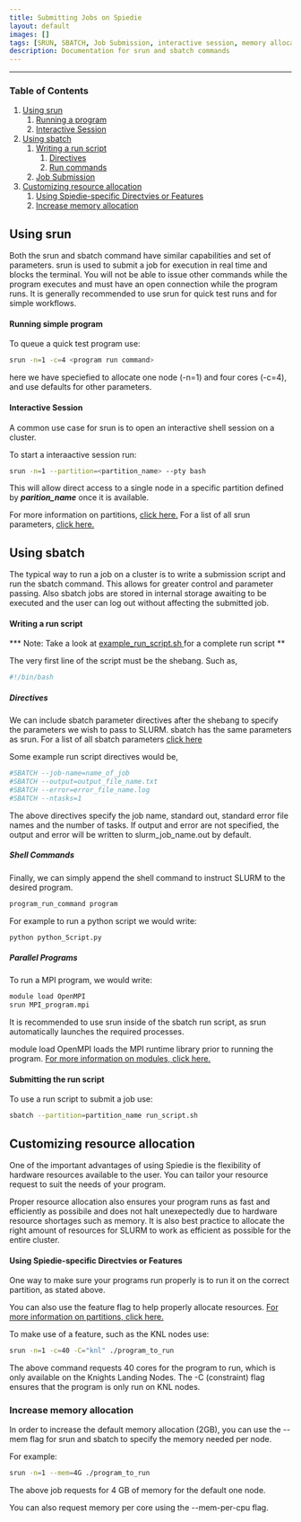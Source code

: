 ```yaml
--- 
title: Submitting Jobs on Spiedie
layout: default 
images: [] 
tags: [SRUN, SBATCH, Job Submission, interactive session, memory allocation, partitions]
description: Documentation for srun and sbatch commands 
---
```



***



### Table of Contents 

1. [Using srun](#srun)
    1. [Running a program](#srun-program) 
    2. [Interactive Session](#interactive-session)
2. [Using sbatch](#sbatch)
    1. [Writing a run script](#run-script)
        1. [Directives](#directives)
        2. [Run commands](#sbatch-program)
    2. [Job Submission](#sbatch-submit)
3. [Customizing resource allocation](#resource-alloc) 
    1. [Using Spiedie-specific Directvies or Features](#features)
    2. [Increase memory allocation](#mem-alloc)
## <a name="srun"></a> Using srun 

Both the srun and sbatch command have similar capabilities and set of parameters. srun is used to submit a job for execution in real time and blocks the terminal. You will not be able to issue other commands while the program executes and must have an open connection while the program runs. It is generally recommended to use srun for quick test runs and for simple workflows. 


#### <a name="srun-program"></a>Running simple program

To queue a quick test program use:

``` bash
srun -n=1 -c=4 <program run command>
``` 

here we have speciefied to allocate one node (-n=1) and four cores (-c=4), and use defaults for other parameters. 

#### <a name="interactive-session"></a> Interactive Session

A common use case for srun is to open an interactive shell session on a cluster.   

To start a interaactive session run: 

```bash 
srun -n=1 --partition=<partition_name> --pty bash 
```

This will allow direct access to a single node in a specific partition defined by ***parition_name*** once it is available. 

For more information on partitions, [click here.](spiedie_partitions.html)
For a list of all srun parameters, <a href="https://slurm.schedmd.com/srun.html" target="_blank">click here.</a>

## <a name="sbatch"></a> Using sbatch

The typical way to run a job on a cluster is to write a submission script and run the sbatch command. This allows for greater control and parameter passing. Also sbatch jobs are stored in internal storage awaiting to be executed and the user can log out without affecting the submitted job.

#### <a name="run-script"></a> Writing a run script 

*** Note: Take a look at <a href="https://spiediedocs.binghamton.edu/tutorials/code/example_run_script.sh">example_run_script.sh </a> for a complete run script ** 

The very first line of the script must be the shebang. Such as, 

``` bash 
#!/bin/bash
```

##### Directives 

We can include sbatch parameter directives after the shebang to specify the parameters we wish to pass to SLURM. sbatch has the same parameters as srun. For a list of all sbatch parameters <a href="https://slurm.schedmd.com/sbatch.html" target="_blank">click here</a>

Some example run script directives would be, 

``` bash 
#SBATCH --job-name=name_of_job
#SBATCH --output=output_file_name.txt
#SBATCH --error=error_file_name.log
#SBATCH --ntasks=1
```

The above directives specify the job name, standard out, standard error file names and the number of tasks. If output and error are not specified, the output and error will be written to slurm_job_name.out by default. 

##### Shell Commands

Finally, we can simply append the shell command to instruct SLURM to the desired program. 

``` bash
program_run_command program 
```

For example to run a python script we would write: 

``` bash
python python_Script.py
```

##### Parallel Programs

To run a MPI program, we would write: 

``` bash 
module load OpenMPI 
srun MPI_program.mpi 
```
It is recommended to use srun inside of the sbatch run script, as srun automatically launches the required processes. 

module load OpenMPI loads the MPI runtime library prior to running the program. [For more information on modules, click here.](spiedie_modules.html)


#### <a name="sbatch-submission"></a> Submitting the run script

To use a run script to submit a job use:

``` bash 
sbatch --partition=partition_name run_script.sh 
```

## <a name="resource_alloc"></a> Customizing resource allocation

One of the important advantages of using Spiedie is the flexibility of hardware resources available to the user. You can tailor your resource request to suit the needs of your program. 

Proper resource allocation also ensures your program runs as fast and efficiently as possibile and does not halt unexepectedly due to hardware resource shortages such as memory. It is also best practice to allocate the right amount of resources for SLURM to work as efficient as possible for the entire cluster. 


#### <a name="features"></a> Using Spiedie-specific Directvies or Features

One way to make sure your programs run properly is to run it on the correct partition, as stated above. 

You can also use the feature flag to help properly allocate resources. [For more information on partitions, click here.](spiedie_partitions.html#features)

To make use of a feature, such as the KNL nodes use:

``` bash
srun -n=1 -c=40 -C="knl" ./program_to_run
```

The above command requests 40 cores for the program to run, which is only available on the Knights Landing Nodes. The -C (constraint) flag ensures that the program is only run on KNL nodes. 

### <a name="memory_alloc"></a> Increase memory allocation

In order to increase the default memory allocation (2GB), you can use the --mem flag for srun and sbatch to specify the memory needed per node. 

For example: 

``` bash
srun -n=1 --mem=4G ./program_to_run
```

The above job requests for 4 GB of memory for the default one node. 

 
You can also request memory per core using the --mem-per-cpu flag.  




